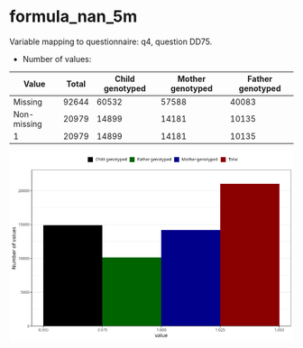 # formula_nan_5m
Variable mapping to questionnaire: q4, question DD75.
- Number of values:

| Value | Total | Child genotyped | Mother genotyped | Father genotyped |
| ----- | ----- | --------------- | ---------------- | ---------------- |
| Missing | 92644 | 60532 | 57588 | 40083 |
| Non-missing | 20979 | 14899 | 14181 | 10135 |
| 1 | 20979 | 14899 | 14181 | 10135 |



![](formula_nan_5m_n.png)



